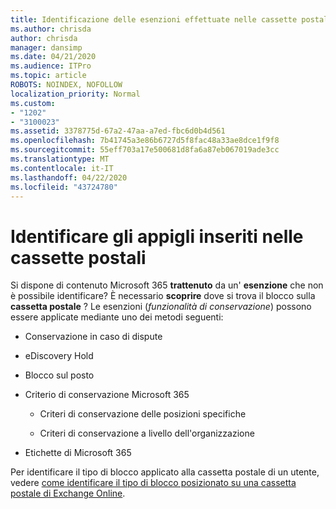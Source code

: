 ```yaml
---
title: Identificazione delle esenzioni effettuate nelle cassette postali
ms.author: chrisda
author: chrisda
manager: dansimp
ms.date: 04/21/2020
ms.audience: ITPro
ms.topic: article
ROBOTS: NOINDEX, NOFOLLOW
localization_priority: Normal
ms.custom:
- "1202"
- "3100023"
ms.assetid: 3378775d-67a2-47aa-a7ed-fbc6d0b4d561
ms.openlocfilehash: 7b41745a3e86b6727d5f8fac48a33ae8dce1f9f8
ms.sourcegitcommit: 55eff703a17e500681d8fa6a87eb067019ade3cc
ms.translationtype: MT
ms.contentlocale: it-IT
ms.lasthandoff: 04/22/2020
ms.locfileid: "43724780"
---
```

# <a name="identify-holds-placed-on-mailboxes"></a>Identificare gli appigli inseriti nelle cassette postali

Si dispone di contenuto Microsoft 365 **trattenuto** da un' **esenzione** che non è possibile identificare? È necessario **scoprire** dove si trova il blocco sulla **cassetta postale** ? Le esenzioni (*funzionalità di conservazione*) possono essere applicate mediante uno dei metodi seguenti:
  
- Conservazione in caso di dispute

- eDiscovery Hold

- Blocco sul posto

- Criterio di conservazione Microsoft 365 

  - Criteri di conservazione delle posizioni specifiche

  - Criteri di conservazione a livello dell'organizzazione

- Etichette di Microsoft 365

Per identificare il tipo di blocco applicato alla cassetta postale di un utente, vedere [come identificare il tipo di blocco posizionato su una cassetta postale di Exchange Online](https://docs.microsoft.com/office365/securitycompliance/identify-a-hold-on-an-exchange-online-mailbox).
